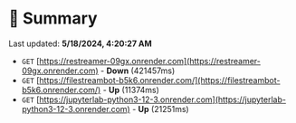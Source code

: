 # 📖 Summary
Last updated: **5/18/2024, 4:20:27 AM**

- `GET` [https://restreamer-09gx.onrender.com](https://restreamer-09gx.onrender.com) - **Down** (421457ms)
- `GET` [https://filestreambot-b5k6.onrender.com/](https://filestreambot-b5k6.onrender.com/) - **Up** (11374ms)
- `GET` [https://jupyterlab-python3-12-3.onrender.com](https://jupyterlab-python3-12-3.onrender.com) - **Up** (21251ms)
